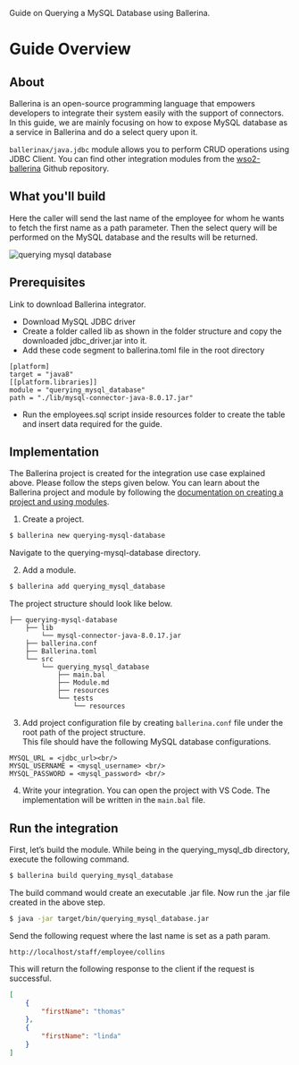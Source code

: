Guide on Querying a MySQL Database using Ballerina.

# Guide Overview

## About
Ballerina is an open-source programming language that empowers developers to integrate their system easily with the support of connectors. In this guide, we are mainly focusing on how to expose MySQL database as a service in Ballerina and do a select query upon it.

`ballerinax/java.jdbc` module allows you to perform CRUD operations using JDBC Client. You can find other integration modules from the [wso2-ballerina](https://github.com/wso2-ballerina) Github repository.

## What you'll build

Here the caller will send the last name of the employee for whom he wants to fetch the first name as a path parameter. Then the select query will be performed on the MySQL database and the results will be returned.

![querying mysql database](resources/querying-mysql.png)

## Prerequisites
Link to download Ballerina integrator.

- Download MySQL JDBC driver
- Create a folder called lib as shown in the folder structure and copy the downloaded jdbc_driver.jar into it.
- Add these code segment to ballerina.toml file in the root directory

```ballerina
[platform]
target = "java8"
[[platform.libraries]]
module = "querying_mysql_database"
path = "./lib/mysql-connector-java-8.0.17.jar"
 ```
- Run the employees.sql script inside resources folder to create the table and insert data required for the guide.

## Implementation
The Ballerina project is created for the integration use case explained above. Please follow the steps given below. You can learn about the Ballerina project and module by following the [documentation on creating a project and using modules](../../../../develop/using-modules/).

1. Create a project.
```bash
$ ballerina new querying-mysql-database
```
Navigate to the querying-mysql-database directory.

2. Add a module.
```bash
$ ballerina add querying_mysql_database
```

The project structure should look like below.
```shell
├── querying-mysql-database
    ├── lib
        └── mysql-connector-java-8.0.17.jar
    ├── ballerina.conf
    ├── Ballerina.toml
    └── src
        └── querying_mysql_database
            ├── main.bal
            ├── Module.md
            ├── resources
            └── tests
                └── resources
```

3. Add project configuration file by creating `ballerina.conf` file under the root path of the project structure. <br/>
This file should have the following MySQL database configurations.
```
MYSQL_URL = <jdbc_url><br/>
MYSQL_USERNAME = <mysql_username> <br/>
MYSQL_PASSWORD = <mysql_password> <br/>
```

4. Write your integration.
You can open the project with VS Code. The implementation will be written in the `main.bal` file.

<!-- INCLUDE_CODE: src/querying_mysql_database/main.bal -->

## Run the integration
First, let’s build the module. While being in the querying_mysql_db directory, execute the following command.

```bash
$ ballerina build querying_mysql_database
```

The build command would create an executable .jar file. Now run the .jar file created in the above step.

```bash
$ java -jar target/bin/querying_mysql_database.jar
```

Send the following request where the last name is set as a path param.
```
http://localhost/staff/employee/collins
```

This will return the following response to the client if the request is successful.
```json
[
    {
        "firstName": "thomas"
    },
    {
        "firstName": "linda"
    }
]
```
